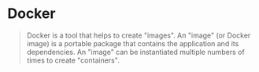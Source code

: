 # Docker
> Docker is a tool that helps to create "images". An "image" (or Docker image) is a portable package that contains the application and its dependencies. An "image" can be instantiated multiple numbers of times to create "containers".
